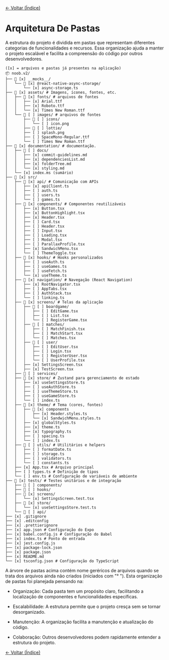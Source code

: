 <!-- markdownlint-disable-next-line MD041 -->
[← Voltar (Índice)](../index.md)

# Arquitetura De Pastas

A estrutura do projeto é dividida em pastas que representam diferentes categorias de funcionalidades e recursos. Essa organização ajuda a manter o projeto escalável e facilita a compreensão do código por outros desenvolvedores.

    ([x] = arquivos e pastas já presentes na aplicação)
    📦 noob.v2/
    ├── 📂 [x] __mocks__/
    │   └── 📂 [x] @react-native-async-storage/
    │       └── [x] async-storage.ts
    ├── 📂 [x] assets/ # Imagens, ícones, fontes, etc.
    │   ├── 📂 [x] fonts/ # arquivos de fontes
    │   │   ├── [x] Arial.ttf
    │   │   ├── [x] Roboto.ttf
    │   │   └── [x] Times New Roman.ttf
    │   └── 📂 [ ] images/ # arquivos de fontes
    │       ├── 📂 [ ] icons/
    │       │   └── [ ] icon.png
    │       ├── 📂 [ ] lottie/
    │       ├── [ ] splash.png
    │       ├── [ ] SpaceMono-Regular.ttf
    │       └── [ ] Times New Roman.ttf
    ├── 📂 [x] documentation/ # documentação.
    │   ├── 📂 [ ] docs/
    │   │   ├── [x] commit-guidelines.md
    │   │   ├── [x] dependenciesList.md
    │   │   ├── [x] folderTree.md
    │   │   └── [x] styling.md
    │   └── [x] index.ms (sumário)
    ├── 📂 [x] src/
    │   ├── 📂 [x] api/ # Comunicação com APIs
    │   │   ├── [x] apiClient.ts
    │   │   ├── [ ] auth.ts
    │   │   ├── [ ] users.ts
    │   │   └── [ ] games.ts
    │   ├── 📂 [x] components/ # Componentes reutilizáveis
    │   │   ├── [x] Button.tsx
    │   │   ├── [x] ButtonHighlight.tsx
    │   │   ├── [x] Header.tsx
    │   │   ├── [ ] Card.tsx
    │   │   ├── [ ] Header.tsx
    │   │   ├── [ ] Input.tsx
    │   │   ├── [ ] Loading.tsx
    │   │   ├── [ ] Modal.tsx
    │   │   ├── [ ] ParallaxProfile.tsx
    │   │   ├── [x] SandwichMenu.tsx
    │   │   └── [ ] ThemeToggle.tsx
    │   ├── 📂 [x] hooks/ # Hooks personalizados
    │   │   ├── [ ] useAuth.ts
    │   │   ├── [ ] useGames.ts
    │   │   ├── [ ] useFetch.ts
    │   │   └── [x] useTheme.ts
    │   ├── 📂 [x] navigation/ # Navegação (React Navigation)
    │   │   ├── [x] RootNavigator.tsx
    │   │   ├── [ ] AppTabs.tsx
    │   │   ├── [ ] AuthStack.tsx
    │   │   └── [ ] linking.ts
    │   ├── 📂 [x] screens/ # Telas da aplicação
    │   │   ├── 📂 [ ] boardgame/
    │   │   │   ├── [ ] EditGame.tsx
    │   │   │   ├── [ ] List.tsx
    │   │   │   └── [ ] RegisterGame.tsx
    │   │   ├── 📂 [ ] matches/
    │   │   │   ├── [ ] MatchFinish.tsx
    │   │   │   ├── [ ] MatchStart.tsx
    │   │   │   └── [ ] Matches.tsx
    │   │   ├── 📂 [ ] user/
    │   │   │   ├── [ ] EditUser.tsx
    │   │   │   ├── [ ] Login.tsx
    │   │   │   ├── [ ] RegisterUser.tsx
    │   │   │   └── [ ] UserProfile.tsx
    │   │   ├── [x] SettingsScreen.tsx
    │   │   ├── [x] TestScreen.tsx
    │   ├── 📂 [ ] services/
    │   ├── 📂 [x] store/ # Zustand para gerenciamento de estado
    │   │   ├── [x] useSettingsStore.ts
    │   │   ├── [ ] useAuthStore.ts
    │   │   ├── [ ] useThemeStore.ts
    │   │   ├── [ ] useGameStore.ts
    │   │   └── [ ] index.ts
    │   ├── 📂 [x] theme/ # Tema (cores, fontes)
    │   │   ├── 📂 [x] components
    │   │   │   ├── [x] Header.styles.ts
    │   │   │   └── [x] SandwichMenu.styles.ts
    │   │   ├── [x] globalStyles.ts
    │   │   ├── [x] theme.ts
    │   │   ├── [x] typography.ts
    │   │   ├── [ ] spacing.ts
    │   │   └── [ ] index.ts
    │   ├── 📂 [ ] utils/ # Utilitários e helpers
    │   │   ├── [ ] formatDate.ts
    │   │   ├── [ ] storage.ts
    │   │   ├── [ ] validators.ts
    │   │   └── [ ] constants.ts    
    │   ├── [x] App.tsx # Arquivo principal
    │   ├── [ ] types.ts # Definição de tipos
    │   └── [ ] env.ts # Configuração de variáveis de ambiente
    ├── 📂 [x] tests/ # Testes unitários e de integração
    │   ├── 📂 [ ] components/
    │   ├── 📂 [ ] hooks/
    │   ├── 📂 [x] screens/
    │   │   └── [x] SettingsScreen.test.tsx
    │   ├── 📂 [x] store/
    │   │   └── [x] useSettingsStore.test.ts
    │   └── 📂 [ ] api/
    ├── [x] .gitignore
    ├── [x] .editconfig
    ├── [x] .prettierignore
    ├── [x] app.json # Configuração do Expo
    ├── [x] babel.config.js # Configuração do Babel
    ├── [x] index.ts # Ponto de entrada
    ├── [x] jest.config.js
    ├── [x] package-lock.json
    ├── [x] package.json
    ├── [x] README.md
    └── [x] tsconfig.json # Configuração do TypeScript

A árvore de pastas acima contém nome geréricos de arquivos quando se trata dos arquivos ainda não criados (iniciados com "° "). Esta organização de pastas foi planejada pensando na:

- Organização: Cada pasta tem um propósito claro, facilitando a localização de componentes e funcionalidades específicas.

- Escalabilidade: A estrutura permite que o projeto cresça sem se tornar desorganizado.

- Manutenção: A organização facilita a manutenção e atualização do código.

- Colaboração: Outros desenvolvedores podem rapidamente entender a estrutura do projeto.

[← Voltar (Índice)](../index.md)

